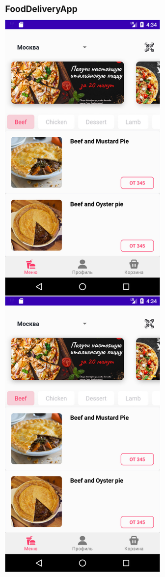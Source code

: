 # FoodDeliveryApp
![alt text](https://raw.githubusercontent.com/Anacon6a/FoodDeliveryApp/main/app/src/main/res/drawable/screenshot1.jpg?raw=true)
![alt text](https://raw.githubusercontent.com/Anacon6a/FoodDeliveryApp/main/app/src/main/res/drawable/screenshot1.jpg?raw=true)

